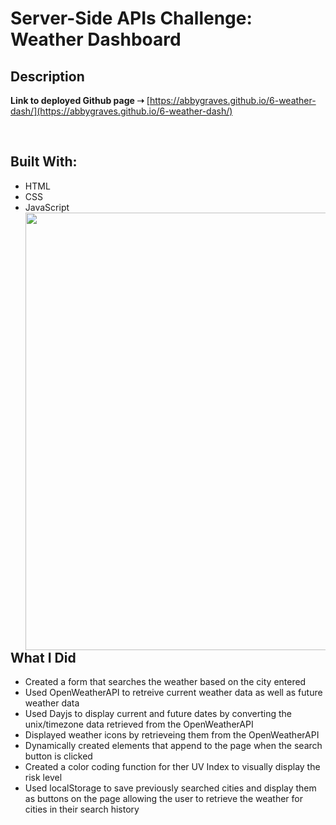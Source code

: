 # Server-Side APIs Challenge: Weather Dashboard

## Description

**Link to deployed Github page ➝** [https://abbygraves.github.io/6-weather-dash/](https://abbygraves.github.io/6-weather-dash/)

<br/>

## **Built With:**
+ HTML
+ CSS
+ JavaScript <img align="right" src="" width="700px" />

<br/>

## **What I Did**
+ Created a form that searches the weather based on the city entered
+ Used OpenWeatherAPI to retreive current weather data as well as future weather data 
+ Used Dayjs to display current and future dates by converting the unix/timezone data retrieved from the OpenWeatherAPI 
+ Displayed weather icons by retrieveing them from the OpenWeatherAPI
+ Dynamically created elements that append to the page when the search button is clicked 
+ Created a color coding function for ther UV Index to visually display the risk level 
+ Used localStorage to save previously searched cities and display them as buttons on the page allowing the user to retrieve the weather for cities in their search history
